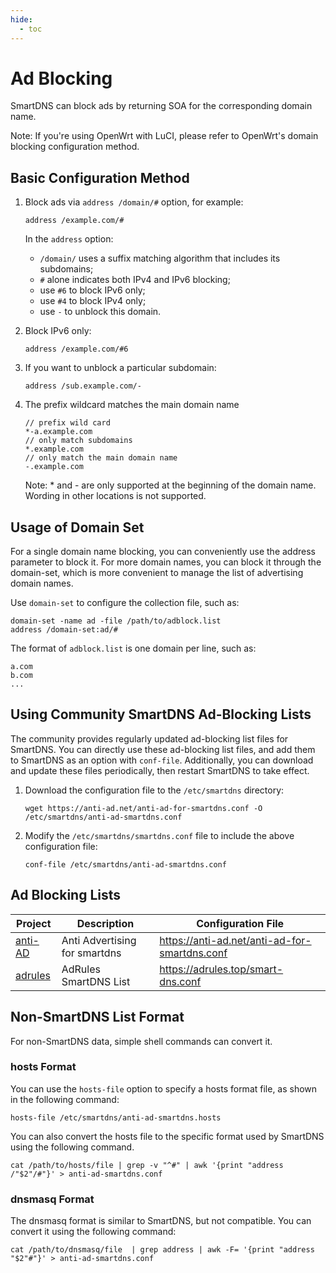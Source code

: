 ```yaml
---
hide:
  - toc
---
```


# Ad Blocking

SmartDNS can block ads by returning SOA for the corresponding domain name.

Note: If you're using OpenWrt with LuCI, please refer to OpenWrt's domain blocking configuration method.

## Basic Configuration Method

1. Block ads via `address /domain/#` option, for example:

    ```shell
    address /example.com/#
    ```

    In the `address` option:

    * `/domain/` uses a suffix matching algorithm that includes its subdomains;
    * `#` alone indicates both IPv4 and IPv6 blocking;
    * use `#6` to block IPv6 only;
    * use `#4` to block IPv4 only;
    * use `-` to unblock this domain.

1. Block IPv6 only:

    ```shell
    address /example.com/#6
    ```

1. If you want to unblock a particular subdomain:

    ```shell
    address /sub.example.com/-
    ```

1. The prefix wildcard matches the main domain name

    ```shell
    // prefix wild card
    *-a.example.com
    // only match subdomains
    *.example.com
    // only match the main domain name
    -.example.com
    ```

    Note: * and - are only supported at the beginning of the domain name. Wording in other locations is not supported.

## Usage of Domain Set

For a single domain name blocking, you can conveniently use the address parameter to block it. For more domain names, you can block it through the domain-set, which is more convenient to manage the list of advertising domain names.

Use `domain-set` to configure the collection file, such as:

```shell
domain-set -name ad -file /path/to/adblock.list
address /domain-set:ad/#
```

The format of `adblock.list` is one domain per line, such as:

```shell
a.com
b.com
...
```

## Using Community SmartDNS Ad-Blocking Lists

The community provides regularly updated ad-blocking list files for SmartDNS. You can directly use these ad-blocking list files, and add them to SmartDNS as an option with `conf-file`. Additionally, you can download and update these files periodically, then restart SmartDNS to take effect.

1. Download the configuration file to the `/etc/smartdns` directory:

    ```shell
    wget https://anti-ad.net/anti-ad-for-smartdns.conf -O /etc/smartdns/anti-ad-smartdns.conf
    ```

1. Modify the `/etc/smartdns/smartdns.conf` file to include the above configuration file:

    ```shell
    conf-file /etc/smartdns/anti-ad-smartdns.conf
    ```

## Ad Blocking Lists

| Project | Description | Configuration File |
| -- | -- | --
| [anti-AD](https://anti-ad.net/) | Anti Advertising for smartdns | https://anti-ad.net/anti-ad-for-smartdns.conf |
| [adrules](https://adrules.top/) | AdRules SmartDNS List | https://adrules.top/smart-dns.conf |

## Non-SmartDNS List Format

For non-SmartDNS data, simple shell commands can convert it.

### hosts Format

You can use the `hosts-file` option to specify a hosts format file, as shown in the following command:

```shell
hosts-file /etc/smartdns/anti-ad-smartdns.hosts
```

You can also convert the hosts file to the specific format used by SmartDNS using the following command.

```shell
cat /path/to/hosts/file | grep -v "^#" | awk '{print "address /"$2"/#"}' > anti-ad-smartdns.conf
```

### dnsmasq Format

The dnsmasq format is similar to SmartDNS, but not compatible. You can convert it using the following command:

```shell
cat /path/to/dnsmasq/file  | grep address | awk -F= '{print "address "$2"#"}' > anti-ad-smartdns.conf
```
